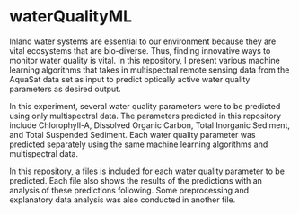 # waterQualityML
Inland water systems are essential to our environment because they are vital ecosystems that are bio-diverse. Thus, finding innovative ways to monitor water quality is vital. In this repository, I present various machine learning algorithms that takes in multispectral remote sensing data from the AquaSat data set as input to predict optically active water quality parameters as desired output.  


In this experiment, several water quality parameters were to be predicted using only multispectral data. The parameters predicted in this repository include Chlorophyll-A, Dissolved Organic Carbon, Total Inorganic Sediment, and Total Suspended Sediment. Each water quality parameter was predicted separately using the same machine learning algorithms and multispectral data. 

In this repository, a files is included for each water quality parameter to be predicted. Each file also shows the results of the predictions with an analysis of these predictions following. Some preprocessing and explanatory data analysis was also conducted in another file. 



